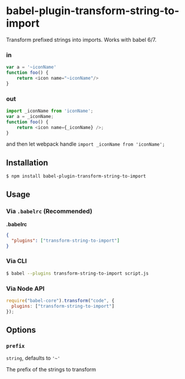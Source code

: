 # babel-plugin-transform-string-to-import

Transform prefixed strings into imports.
Works with babel 6/7.

### in
```js
var a = '~iconName'
function foo() {
    return <icon name="~iconName"/>
}
```

### out
```js
import _iconName from 'iconName';
var a = _iconName;
function foo() {
    return <icon name={_iconName} />;
}
```
and then let webpack handle `import _iconName from 'iconName';`


## Installation

```sh
$ npm install babel-plugin-transform-string-to-import
```

## Usage

### Via `.babelrc` (Recommended)

**.babelrc**

```json
{
  "plugins": ["transform-string-to-import"]
}
```

### Via CLI

```sh
$ babel --plugins transform-string-to-import script.js
```

### Via Node API

```javascript
require("babel-core").transform("code", {
  plugins: ["transform-string-to-import"]
});
```

## Options

### `prefix`

`string`, defaults to `'~'`

The prefix of the strings to transform